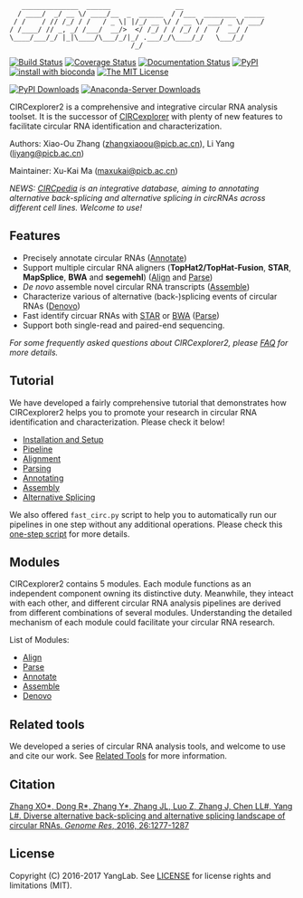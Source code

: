 ```
   ______________  ______                __
  / ____/  _/ __ \/ ____/__  _  ______  / /___  ________  _____
 / /    / // /_/ / /   / _ \| |/_/ __ \/ / __ \/ ___/ _ \/ ___/
/ /____/ // _, _/ /___/  __/>  </ /_/ / / /_/ / /  /  __/ /
\____/___/_/ |_|\____/\___/_/|_/ .___/_/\____/_/   \___/_/
                              /_/
```

[![Build Status](https://travis-ci.org/YangLab/CIRCexplorer2.svg?branch=master)](https://travis-ci.org/YangLab/CIRCexplorer2)
[![Coverage Status](https://coveralls.io/repos/github/YangLab/CIRCexplorer2/badge.svg?branch=master)](https://coveralls.io/github/YangLab/CIRCexplorer2?branch=master)
[![Documentation Status](https://readthedocs.org/projects/circexplorer2/badge/?version=latest)](http://circexplorer2.readthedocs.org/en/latest/?badge=latest)
[![PyPI](https://img.shields.io/pypi/v/circexplorer2.svg)](https://pypi.python.org/pypi/CIRCexplorer2)
[![install with bioconda](https://img.shields.io/badge/install%20with-bioconda-brightgreen.svg?style=flat-square)](http://bioconda.github.io/recipes/circexplorer2/README.html)
[![The MIT License](https://img.shields.io/badge/license-MIT-orange.svg)](https://github.com/YangLab/CIRCexplorer2/blob/master/LICENSE.txt)

[![PyPI Downloads](https://img.shields.io/pypi/dm/circexplorer2.svg)](https://pypi.python.org/pypi/circexplorer2)
[![Anaconda-Server Downloads](https://anaconda.org/bioconda/circexplorer2/badges/downloads.svg)](https://anaconda.org/bioconda/circexplorer2)


CIRCexplorer2 is a comprehensive and integrative circular RNA analysis toolset. It is the successor of [CIRCexplorer](http://yanglab.github.io/CIRCexplorer/) with plenty of new features to facilitate circular RNA identification and characterization.

Authors: Xiao-Ou Zhang (zhangxiaoou@picb.ac.cn), Li Yang (liyang@picb.ac.cn)

Maintainer: Xu-Kai Ma (maxukai@picb.ac.cn)

*NEWS: [CIRCpedia](http://www.picb.ac.cn/rnomics/circpedia) is an integrative database, aiming to annotating alternative back-splicing and alternative splicing in circRNAs across different cell lines. Welcome to use!*

## Features

* Precisely annotate circular RNAs ([Annotate](modules/annotate.md))
* Support multiple circular RNA aligners (**TopHat2/TopHat-Fusion**, **STAR**, **MapSplice**, **BWA** and **segemehl**) ([Align](modules/align.md) and [Parse](modules/parse.md))
* *De novo* assemble novel circular RNA transcripts ([Assemble](modules/assemble.md))
* Characterize various of alternative (back-)splicing events of circular RNAs ([Denovo](modules/denovo.md))
* Fast identify circuar RNAs with [STAR](https://github.com/alexdobin/STAR) or [BWA](https://github.com/lh3/bwa) ([Parse](modules/parse.md))
* Support both single-read and paired-end sequencing.

*For some frequently asked questions about CIRCexplorer2, please [FAQ](about/faq.md) for more details.*

## Tutorial

We have developed a fairly comprehensive tutorial that demonstrates how CIRCexplorer2 helps you to promote your research in circular RNA identification and characterization. Please check it below!

* [Installation and Setup](tutorial/setup.md)
* [Pipeline](tutorial/pipeline.md)
* [Alignment](tutorial/alignment.md)
* [Parsing](tutorial/parsing.md)
* [Annotating](tutorial/annotating.md)
* [Assembly](tutorial/assembly.md)
* [Alternative Splicing](tutorial/as.md)

We also offered `fast_circ.py` script to help you to automatically run our pipelines in one step without any additional operations. Please check this [one-step script](tutorial/one_step.md) for more details.

## Modules

CIRCexplorer2 contains 5 modules. Each module functions as an independent component owning its distinctive duty. Meanwhile, they inteact with each other, and different circular RNA analysis pipelines are derived from different combinations of several modules. Understanding the detailed mechanism of each module could facilitate your circular RNA research.

List of Modules:

* [Align](modules/align.md)
* [Parse](modules/parse.md)
* [Annotate](modules/annotate.md)
* [Assemble](modules/assemble.md)
* [Denovo](modules/denovo.md)

## Related tools

We developed a series of circular RNA analysis tools, and welcome to use and cite our work. See [Related Tools](about/tools.md) for more information.

## Citation

[Zhang XO\*, Dong R\*, Zhang Y\*, Zhang JL, Luo Z, Zhang J, Chen LL#, Yang L#. Diverse alternative back-splicing and alternative splicing landscape of circular RNAs. *Genome Res*, 2016, 26:1277-1287](http://genome.cshlp.org/content/26/9/1277.abstract)

## License

Copyright (C) 2016-2017 YangLab. See [LICENSE](about/license.md) for license rights and limitations (MIT).
